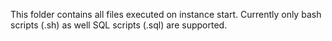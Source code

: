 This folder contains all files executed on instance start. Currently only bash scripts (.sh) as well SQL scripts (.sql) are supported. 